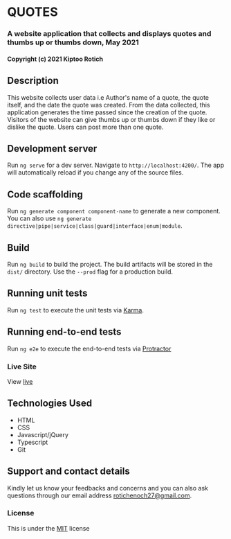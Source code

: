 # QUOTES

### A website application that collects and displays quotes and thumbs up or thumbs down, May 2021

#### Copyright (c) 2021 Kiptoo Rotich

## Description

This website collects user data i.e Author's name of a quote, the quote itself, and the date the quote was created. From the data collected, this application generates the time passed since the creation of the quote. Visitors of the website can give thumbs up or thumbs down if they like or dislike the quote. Users can post more than one quote.

## Development server

Run `ng serve` for a dev server. Navigate to `http://localhost:4200/`. The app will automatically reload if you change any of the source files.

## Code scaffolding

Run `ng generate component component-name` to generate a new component. You can also use `ng generate directive|pipe|service|class|guard|interface|enum|module`.

## Build

Run `ng build` to build the project. The build artifacts will be stored in the `dist/` directory. Use the `--prod` flag for a production build.

## Running unit tests

Run `ng test` to execute the unit tests via [Karma](https://karma-runner.github.io).

## Running end-to-end tests

Run `ng e2e` to execute the end-to-end tests via [Protractor](http://www.protractortest.org/)

### Live Site
View [live](rotich1.github.io/angular1/)

## Technologies Used
* HTML
* CSS
* Javascript/jQuery
* Typescript
* Git
  
## Support and contact details
Kindly let us know your feedbacks and concerns and you can also ask questions through our email address rotichenoch27@gmail.com.

### License
This is under the [MIT](LICENSE) license
